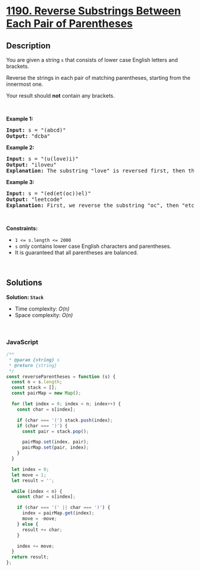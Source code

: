 # [1190. Reverse Substrings Between Each Pair of Parentheses](https://leetcode.com/problems/reverse-substrings-between-each-pair-of-parentheses)

## Description

<div class="elfjS" data-track-load="description_content"><p>You are given a string <code>s</code> that consists of lower case English letters and brackets.</p>

<p>Reverse the strings in each pair of matching parentheses, starting from the innermost one.</p>

<p>Your result should <strong>not</strong> contain any brackets.</p>

<p>&nbsp;</p>
<p><strong class="example">Example 1:</strong></p>

<pre><strong>Input:</strong> s = "(abcd)"
<strong>Output:</strong> "dcba"
</pre>

<p><strong class="example">Example 2:</strong></p>

<pre><strong>Input:</strong> s = "(u(love)i)"
<strong>Output:</strong> "iloveu"
<strong>Explanation:</strong> The substring "love" is reversed first, then the whole string is reversed.
</pre>

<p><strong class="example">Example 3:</strong></p>

<pre><strong>Input:</strong> s = "(ed(et(oc))el)"
<strong>Output:</strong> "leetcode"
<strong>Explanation:</strong> First, we reverse the substring "oc", then "etco", and finally, the whole string.
</pre>

<p>&nbsp;</p>
<p><strong>Constraints:</strong></p>

<ul>
	<li><code>1 &lt;= s.length &lt;= 2000</code></li>
	<li><code>s</code> only contains lower case English characters and parentheses.</li>
	<li>It is guaranteed that all parentheses are balanced.</li>
</ul>
</div>

<p>&nbsp;</p>

## Solutions

**Solution: `Stack`**

- Time complexity: <em>O(n)</em>
- Space complexity: <em>O(n)</em>

<p>&nbsp;</p>

### **JavaScript**

```js
/**
 * @param {string} s
 * @return {string}
 */
const reverseParentheses = function (s) {
  const n = s.length;
  const stack = [];
  const pairMap = new Map();

  for (let index = 0; index < n; index++) {
    const char = s[index];

    if (char === '(') stack.push(index);
    if (char === ')') {
      const pair = stack.pop();

      pairMap.set(index, pair);
      pairMap.set(pair, index);
    }
  }

  let index = 0;
  let move = 1;
  let result = '';

  while (index < n) {
    const char = s[index];

    if (char === '(' || char === ')') {
      index = pairMap.get(index);
      move = -move;
    } else {
      result += char;
    }

    index += move;
  }
  return result;
};
```
